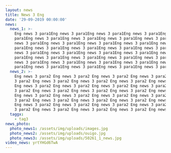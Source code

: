```yaml
---
layout: news
title: News 3 Eng
date: '29-09-2019 00:00:00'
news:
  news_1: >-
    Eng news 3 para1Eng news 3 para1Eng news 3 para1Eng news 3 para1Eng news 3
    para1Eng news 3 para1Eng news 3 para1Eng news 3 para1Eng news 3 para1Eng
    news 3 para1Eng news 3 para1Eng news 3 para1Eng news 3 para1Eng news 3
    para1Eng news 3 para1Eng news 3 para1Eng news 3 para1Eng news 3 para1Eng
    news 3 para1Eng news 3 para1Eng news 3 para1Eng news 3 para1Eng news 3
    para1Eng news 3 para1Eng news 3 para1Eng news 3 para1Eng news 3 para1Eng
    news 3 para1Eng news 3 para1Eng news 3 para1Eng news 3 para1Eng news 3
    para1Eng news 3 para1Eng news 3 para1Eng news 3 para1Eng news 3 para1
  news_2: >-
    Eng news 3 para2 Eng news 3 para2 Eng news 3 para2 Eng news 3 para2 Eng news
    3 para2 Eng news 3 para2 Eng news 3 para2 Eng news 3 para2 Eng news 3 para2
    Eng news 3 para2 Eng news 3 para2 Eng news 3 para2 Eng news 3 para2 Eng news
    3 para2 Eng news 3 para2 Eng news 3 para2 Eng news 3 para2 Eng news 3 para2
    Eng news 3 para2 Eng news 3 para2 Eng news 3 para2 Eng news 3 para2 Eng news
    3 para2 Eng news 3 para2 Eng news 3 para2 Eng news 3 para2 Eng news 3 para2
    Eng news 3 para2 Eng news 3 para2 Eng news 3 para2 Eng news 3 para2 Eng news
    3 para2 Eng news 3 para2 Eng news 3 para2 Eng news 3 para2 Eng news 3 para2
  taggx:
    - tag3
news_photo:
  photo_news1: /assets/img/uploads/images.jpg
  photo_news2: /assets/img/uploads/ouigo.jpg
  photo_news3: /assets/img/uploads/50261_1_news.jpg
video_news: yrtYHGd6TwA
---
```


